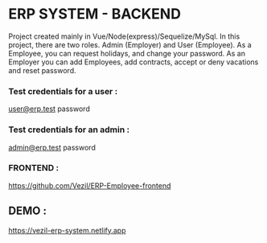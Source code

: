 # ERP SYSTEM - BACKEND

Project created mainly in Vue/Node(express)/Sequelize/MySql. In this project, there are two roles. Admin (Employer) and User (Employee). As a Employee, you can request holidays, and change your password. As an Employer you can add Employees, add contracts, accept or deny vacations and reset password.

### Test credentials for a user :

user@erp.test password

### Test credentials for an admin :

admin@erp.test password

### FRONTEND :

https://github.com/Vezil/ERP-Employee-frontend

## DEMO :

https://vezil-erp-system.netlify.app
